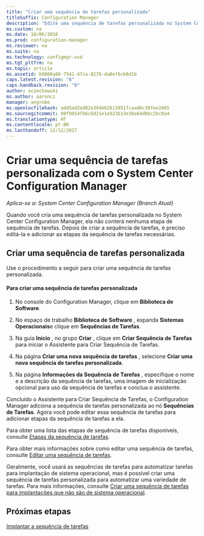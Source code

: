 ```yaml
---
title: "Criar uma sequência de tarefas personalizada"
titleSuffix: Configuration Manager
description: "Edite uma sequência de tarefas personalizada no System Center Configuration Manager para adicionar etapas a ela."
ms.custom: na
ms.date: 10/06/2016
ms.prod: configuration-manager
ms.reviewer: na
ms.suite: na
ms.technology: configmgr-osd
ms.tgt_pltfrm: na
ms.topic: article
ms.assetid: b9800a66-7541-47ca-8276-da8ef6cb6d1b
caps.latest.revision: "6"
caps.handback.revision: "0"
author: aczechowski
ms.author: aaroncz
manager: angrobe
ms.openlocfilehash: add5ad2ed82e394b62613951fcaad6c38fee2465
ms.sourcegitcommit: 08f9854fb6c6d21e1e923b13e38a64d0bc2bc9a4
ms.translationtype: HT
ms.contentlocale: pt-BR
ms.lasthandoff: 12/12/2017
---
```

# <a name="create-a-custom-task-sequence-with-system-center-configuration-manager"></a>Criar uma sequência de tarefas personalizada com o System Center Configuration Manager

*Aplica-se a: System Center Configuration Manager (Branch Atual)*

Quando você cria uma sequência de tarefas personalizada no System Center Configuration Manager, ela não conterá nenhuma etapa de sequência de tarefas. Depois de criar a sequência de tarefas, é preciso editá-la e adicionar as etapas da sequência de tarefas necessárias.  

##  <a name="BKMK_CustomTS"></a> Criar uma sequência de tarefas personalizada  
 Use o procedimento a seguir para criar uma sequência de tarefas personalizada.  

#### <a name="to-create-a-custom-task-sequence"></a>Para criar uma sequência de tarefas personalizada  

1.  No console do Configuration Manager, clique em **Biblioteca de Software**.  

2.  No espaço de trabalho **Biblioteca de Software** , expanda **Sistemas Operacionais**e clique em **Sequências de Tarefas**.  

3.  Na guia **Início** , no grupo **Criar** , clique em **Criar Sequência de Tarefas** para iniciar o Assistente para Criar Sequência de Tarefas.  

4.  Na página **Criar uma nova sequência de tarefas** , selecione **Criar uma nova sequência de tarefas personalizada**.  

5.  Na página **Informações da Sequência de Tarefas** , especifique o nome e a descrição da sequência de tarefas, uma imagem de inicialização opcional para uso da sequência de tarefas e conclua o assistente.  

 Concluído o Assistente para Criar Sequência de Tarefas, o Configuration Manager adiciona a sequência de tarefas personalizada ao nó **Sequências de Tarefas**. Agora você pode editar essa sequência de tarefas para adicionar etapas da sequência de tarefas a ela.  

 Para obter uma lista das etapas de sequência de tarefas disponíveis, consulte [Etapas da sequência de tarefas](../understand/task-sequence-steps.md).  

 Para obter mais informações sobre como editar uma sequência de tarefas, consulte [Editar uma sequência de tarefas](manage-task-sequences-to-automate-tasks.md#BKMK_ModifyTaskSequence).  

 Geralmente, você usará as sequências de tarefas para automatizar tarefas para implantação de sistema operacional, mas é possível criar uma sequência de tarefas personalizada para automatizar uma variedade de tarefas. Para mais informações, consulte [Criar uma sequência de tarefas para implantações que não são de sistema operacional](create-a-task-sequence-for-non-operating-system-deployments.md).  

 ## <a name="next-steps"></a>Próximas etapas
 [Implantar a sequência de tarefas](manage-task-sequences-to-automate-tasks.md#BKMK_DeployTS)
